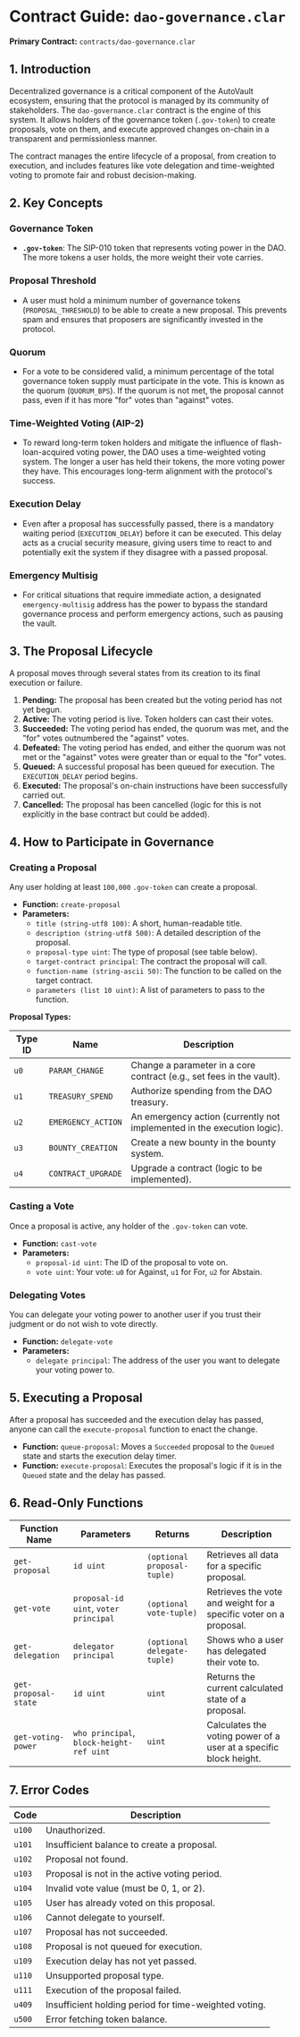 # Contract Guide: `dao-governance.clar`

**Primary Contract:** `contracts/dao-governance.clar`

## 1. Introduction

Decentralized governance is a critical component of the AutoVault ecosystem, ensuring that the protocol is managed by its community of stakeholders. The `dao-governance.clar` contract is the engine of this system. It allows holders of the governance token (`.gov-token`) to create proposals, vote on them, and execute approved changes on-chain in a transparent and permissionless manner.

The contract manages the entire lifecycle of a proposal, from creation to execution, and includes features like vote delegation and time-weighted voting to promote fair and robust decision-making.

## 2. Key Concepts

### Governance Token

-   **`.gov-token`**: The SIP-010 token that represents voting power in the DAO. The more tokens a user holds, the more weight their vote carries.

### Proposal Threshold

-   A user must hold a minimum number of governance tokens (`PROPOSAL_THRESHOLD`) to be able to create a new proposal. This prevents spam and ensures that proposers are significantly invested in the protocol.

### Quorum

-   For a vote to be considered valid, a minimum percentage of the total governance token supply must participate in the vote. This is known as the quorum (`QUORUM_BPS`). If the quorum is not met, the proposal cannot pass, even if it has more "for" votes than "against" votes.

### Time-Weighted Voting (AIP-2)

-   To reward long-term token holders and mitigate the influence of flash-loan-acquired voting power, the DAO uses a time-weighted voting system. The longer a user has held their tokens, the more voting power they have. This encourages long-term alignment with the protocol's success.

### Execution Delay

-   Even after a proposal has successfully passed, there is a mandatory waiting period (`EXECUTION_DELAY`) before it can be executed. This delay acts as a crucial security measure, giving users time to react to and potentially exit the system if they disagree with a passed proposal.

### Emergency Multisig

-   For critical situations that require immediate action, a designated `emergency-multisig` address has the power to bypass the standard governance process and perform emergency actions, such as pausing the vault.

## 3. The Proposal Lifecycle

A proposal moves through several states from its creation to its final execution or failure.

1.  **Pending:** The proposal has been created but the voting period has not yet begun.
2.  **Active:** The voting period is live. Token holders can cast their votes.
3.  **Succeeded:** The voting period has ended, the quorum was met, and the "for" votes outnumbered the "against" votes.
4.  **Defeated:** The voting period has ended, and either the quorum was not met or the "against" votes were greater than or equal to the "for" votes.
5.  **Queued:** A successful proposal has been queued for execution. The `EXECUTION_DELAY` period begins.
6.  **Executed:** The proposal's on-chain instructions have been successfully carried out.
7.  **Cancelled:** The proposal has been cancelled (logic for this is not explicitly in the base contract but could be added).

## 4. How to Participate in Governance

### Creating a Proposal

Any user holding at least `100,000` `.gov-token` can create a proposal.

-   **Function:** `create-proposal`
-   **Parameters:**
    -   `title (string-utf8 100)`: A short, human-readable title.
    -   `description (string-utf8 500)`: A detailed description of the proposal.
    -   `proposal-type uint`: The type of proposal (see table below).
    -   `target-contract principal`: The contract the proposal will call.
    -   `function-name (string-ascii 50)`: The function to be called on the target contract.
    -   `parameters (list 10 uint)`: A list of parameters to pass to the function.

**Proposal Types:**

| Type ID | Name               | Description                                           |
| ------- | ------------------ | ----------------------------------------------------- |
| `u0`    | `PARAM_CHANGE`     | Change a parameter in a core contract (e.g., set fees in the vault). |
| `u1`    | `TREASURY_SPEND`   | Authorize spending from the DAO treasury.             |
| `u2`    | `EMERGENCY_ACTION` | An emergency action (currently not implemented in the execution logic). |
| `u3`    | `BOUNTY_CREATION`  | Create a new bounty in the bounty system.             |
| `u4`    | `CONTRACT_UPGRADE` | Upgrade a contract (logic to be implemented).         |

### Casting a Vote

Once a proposal is active, any holder of the `.gov-token` can vote.

-   **Function:** `cast-vote`
-   **Parameters:**
    -   `proposal-id uint`: The ID of the proposal to vote on.
    -   `vote uint`: Your vote: `u0` for Against, `u1` for For, `u2` for Abstain.

### Delegating Votes

You can delegate your voting power to another user if you trust their judgment or do not wish to vote directly.

-   **Function:** `delegate-vote`
-   **Parameters:**
    -   `delegate principal`: The address of the user you want to delegate your voting power to.

## 5. Executing a Proposal

After a proposal has succeeded and the execution delay has passed, anyone can call the `execute-proposal` function to enact the change.

-   **Function:** `queue-proposal`: Moves a `Succeeded` proposal to the `Queued` state and starts the execution delay timer.
-   **Function:** `execute-proposal`: Executes the proposal's logic if it is in the `Queued` state and the delay has passed.

## 6. Read-Only Functions

| Function Name       | Parameters                          | Returns                               | Description                                                     |
| ------------------- | ----------------------------------- | ------------------------------------- | --------------------------------------------------------------- |
| `get-proposal`      | `id uint`                           | `(optional proposal-tuple)`           | Retrieves all data for a specific proposal.                     |
| `get-vote`          | `proposal-id uint`, `voter principal` | `(optional vote-tuple)`               | Retrieves the vote and weight for a specific voter on a proposal. |
| `get-delegation`    | `delegator principal`               | `(optional delegate-tuple)`           | Shows who a user has delegated their vote to.                   |
| `get-proposal-state`| `id uint`                           | `uint`                                | Returns the current calculated state of a proposal.             |
| `get-voting-power`  | `who principal`, `block-height-ref uint` | `uint`                                | Calculates the voting power of a user at a specific block height. |

## 7. Error Codes

| Code   | Description                       |
| ------ | --------------------------------- |
| `u100` | Unauthorized.                     |
| `u101` | Insufficient balance to create a proposal. |
| `u102` | Proposal not found.               |
| `u103` | Proposal is not in the active voting period. |
| `u104` | Invalid vote value (must be 0, 1, or 2). |
| `u105` | User has already voted on this proposal. |
| `u106` | Cannot delegate to yourself.      |
| `u107` | Proposal has not succeeded.       |
| `u108` | Proposal is not queued for execution. |
| `u109` | Execution delay has not yet passed. |
| `u110` | Unsupported proposal type.        |
| `u111` | Execution of the proposal failed. |
| `u409` | Insufficient holding period for time-weighted voting. |
| `u500` | Error fetching token balance.     |
